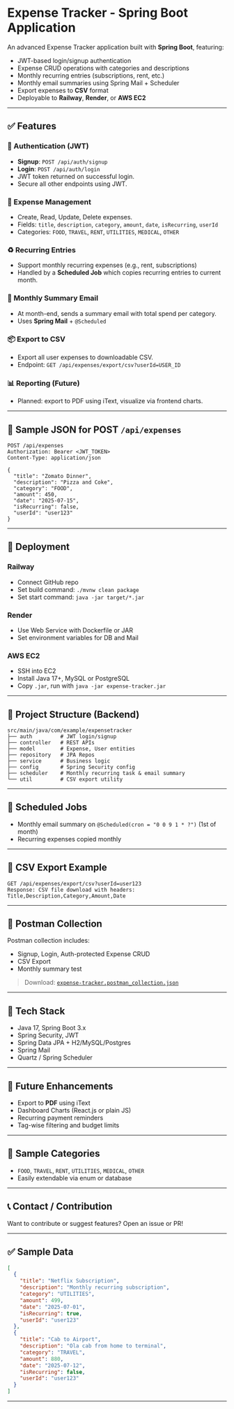 
# Expense Tracker - Spring Boot Application

An advanced Expense Tracker application built with **Spring Boot**, featuring:
- JWT-based login/signup authentication
- Expense CRUD operations with categories and descriptions
- Monthly recurring entries (subscriptions, rent, etc.)
- Monthly email summaries using Spring Mail + Scheduler
- Export expenses to **CSV** format
- Deployable to **Railway**, **Render**, or **AWS EC2**

---

## ✅ Features

### 🔐 Authentication (JWT)
- **Signup**: `POST /api/auth/signup`
- **Login**: `POST /api/auth/login`
- JWT token returned on successful login.
- Secure all other endpoints using JWT.

### 💸 Expense Management
- Create, Read, Update, Delete expenses.
- Fields: `title`, `description`, `category`, `amount`, `date`, `isRecurring`, `userId`
- Categories: `FOOD`, `TRAVEL`, `RENT`, `UTILITIES`, `MEDICAL`, `OTHER`

### ♻️ Recurring Entries
- Support monthly recurring expenses (e.g., rent, subscriptions)
- Handled by a **Scheduled Job** which copies recurring entries to current month.

### 📧 Monthly Summary Email
- At month-end, sends a summary email with total spend per category.
- Uses **Spring Mail** + `@Scheduled`

### 📦 Export to CSV
- Export all user expenses to downloadable CSV.
- Endpoint: `GET /api/expenses/export/csv?userId=USER_ID`

### 📊 Reporting (Future)
- Planned: export to PDF using iText, visualize via frontend charts.

---

## 🧪 Sample JSON for POST `/api/expenses`

```
POST /api/expenses
Authorization: Bearer <JWT_TOKEN>
Content-Type: application/json

{
  "title": "Zomato Dinner",
  "description": "Pizza and Coke",
  "category": "FOOD",
  "amount": 450,
  "date": "2025-07-15",
  "isRecurring": false,
  "userId": "user123"
}
```

---

## 🚀 Deployment

### Railway
- Connect GitHub repo
- Set build command: `./mvnw clean package`
- Set start command: `java -jar target/*.jar`

### Render
- Use Web Service with Dockerfile or JAR
- Set environment variables for DB and Mail

### AWS EC2
- SSH into EC2
- Install Java 17+, MySQL or PostgreSQL
- Copy `.jar`, run with `java -jar expense-tracker.jar`

---

## 📂 Project Structure (Backend)

```
src/main/java/com/example/expensetracker
├── auth         # JWT login/signup
├── controller   # REST APIs
├── model        # Expense, User entities
├── repository   # JPA Repos
├── service      # Business logic
├── config       # Spring Security config
├── scheduler    # Monthly recurring task & email summary
└── util         # CSV export utility
```

---

## 📅 Scheduled Jobs

- Monthly email summary on `@Scheduled(cron = "0 0 9 1 * ?")` (1st of month)
- Recurring expenses copied monthly

---

## 📁 CSV Export Example

```
GET /api/expenses/export/csv?userId=user123
Response: CSV file download with headers:
Title,Description,Category,Amount,Date
```

---

## 🧪 Postman Collection

Postman collection includes:
- Signup, Login, Auth-protected Expense CRUD
- CSV Export
- Monthly summary test

> Download: [`expense-tracker.postman_collection.json`](#)

---

## 🔧 Tech Stack

- Java 17, Spring Boot 3.x
- Spring Security, JWT
- Spring Data JPA + H2/MySQL/Postgres
- Spring Mail
- Quartz / Spring Scheduler

---

## 📝 Future Enhancements

- Export to **PDF** using iText
- Dashboard Charts (React.js or plain JS)
- Recurring payment reminders
- Tag-wise filtering and budget limits

---

## 📌 Sample Categories

- `FOOD`, `TRAVEL`, `RENT`, `UTILITIES`, `MEDICAL`, `OTHER`
- Easily extendable via enum or database

---

## 📞 Contact / Contribution

Want to contribute or suggest features? Open an issue or PR!

---

## ✅ Sample Data

```json
[
  {
    "title": "Netflix Subscription",
    "description": "Monthly recurring subscription",
    "category": "UTILITIES",
    "amount": 499,
    "date": "2025-07-01",
    "isRecurring": true,
    "userId": "user123"
  },
  {
    "title": "Cab to Airport",
    "description": "Ola cab from home to terminal",
    "category": "TRAVEL",
    "amount": 880,
    "date": "2025-07-12",
    "isRecurring": false,
    "userId": "user123"
  }
]
```

---

